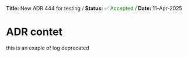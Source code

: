 <!-- log start -->
**Title:** New ADR 444 for testing **<font color="grey"> / </font>** **Status:** ✅ <font color="green">Accepted </font> **<font color="grey"> / </font>** **Date:** 11-Apr-2025
<!-- log end -->

# ADR contet
this is an exaple of log deprecated
